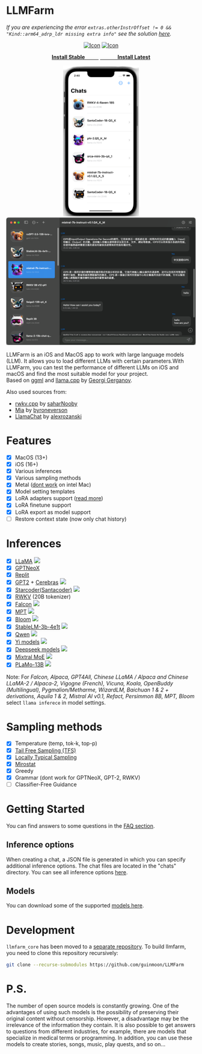 # LLMFarm

*If you are experiencing the error `extras.otherInstrOffset != 0 && "Kind::arm64_adrp_ldr missing extra info"` see the solution [here](https://github.com/guinmoon/LLMFarm/issues/19).*

<p align="center">
  <a href="https://apps.apple.com/ru/app/llm-farm/id6461209867?l=en-GB&platform=iphone"><img width="178px" alt="Icon" src="dist/LLMFarm0.1.2_256.png"></a>
  <a href="https://testflight.apple.com/join/6SpPLIVM"><img width="178px" alt="Icon" src="dist/testflight.png"></a>
</p>
<p align="center">
  <a href="https://apps.apple.com/ru/app/llm-farm/id6461209867?l=en-GB&platform=iphone"><strong>Install Stable&nbsp; &nbsp; &nbsp; &nbsp; &nbsp; &nbsp;</strong></a>
  <a href="https://testflight.apple.com/join/6SpPLIVM"><strong>&nbsp; &nbsp; &nbsp; &nbsp; &nbsp; &nbsp; &nbsp; Install Latest</strong></a>
</p>

<p align="center">
  <img alt="Icon" height="400px"  src="dist/screen1.png">
  <img alt="Icon" width="600px"  src="dist/screen2.png">
</p>

LLMFarm is an iOS and MacOS app to work with large language models (LLM). It allows you to load different LLMs with certain parameters.With LLMFarm, you can test the performance of different LLMs on iOS and macOS and find the most suitable model for your project.<br>
Based on [ggml](https://github.com/ggerganov/ggml) and [llama.cpp](https://github.com/ggerganov/llama.cpp) by [Georgi Gerganov](https://github.com/ggerganov).

Also used sources from:
* [rwkv.cpp](https://github.com/saharNooby/rwkv.cpp) by [saharNooby](https://github.com/saharNooby)
* [Mia](https://github.com/byroneverson/Mia) by [byroneverson](https://github.com/byroneverson)
* [LlamaChat](https://github.com/alexrozanski/LlamaChat) by [alexrozanski](https://github.com/alexrozanski)

# Features

- [x] MacOS (13+)
- [x] iOS (16+)
- [x] Various inferences
- [x] Various sampling methods
- [x] Metal ([dont work](https://github.com/ggerganov/llama.cpp/issues/2407#issuecomment-1699544808) on intel Mac)
- [x] Model setting templates
- [x] LoRA adapters support ([read more](./lora.md))
- [x] LoRA finetune support
- [x] LoRA export as model support
- [ ] Restore context state (now only chat history) 

# Inferences

- [x] [LLaMA](https://arxiv.org/abs/2302.13971) <img src="dist/metal-96x96_2x.png" width="16px" heigth="16px">
- [x] [GPTNeoX](https://huggingface.co/docs/transformers/model_doc/gpt_neox)
- [x] [Replit](https://huggingface.co/replit/replit-code-v1-3b)
- [x] [GPT2](https://huggingface.co/docs/transformers/model_doc/gpt2) + [Cerebras](https://arxiv.org/abs/2304.03208) <img src="dist/metal-96x96_2x.png" width="16px" heigth="16px">
- [x] [Starcoder(Santacoder)](https://huggingface.co/bigcode/santacoder) <img src="dist/metal-96x96_2x.png" width="16px" heigth="16px">
- [x] [RWKV](https://huggingface.co/docs/transformers/model_doc/rwkv) (20B tokenizer)
- [x] [Falcon](https://github.com/cmp-nct/ggllm.cpp) <img src="dist/metal-96x96_2x.png" width="16px" heigth="16px">
- [x] [MPT](https://huggingface.co/guinmoon/mpt-7b-storywriter-GGUF) <img src="dist/metal-96x96_2x.png" width="16px" heigth="16px">
- [x] [Bloom](https://huggingface.co/guinmoon/bloomz-1b7-gguf) <img src="dist/metal-96x96_2x.png" width="16px" heigth="16px">
- [x] [StableLM-3b-4e1t](https://huggingface.co/stabilityai/stablelm-3b-4e1t) <img src="dist/metal-96x96_2x.png" width="16px" heigth="16px">
- [x] [Qwen](https://huggingface.co/Qwen/Qwen-7B) <img src="dist/metal-96x96_2x.png" width="16px" heigth="16px">
- [x] [Yi models](https://huggingface.co/models?search=01-ai/Yi) <img src="dist/metal-96x96_2x.png" width="16px" heigth="16px">
- [x] [Deepseek models](https://huggingface.co/models?search=deepseek-ai/deepseek) <img src="dist/metal-96x96_2x.png" width="16px" heigth="16px">
- [x] [Mixtral MoE](https://huggingface.co/models?search=mistral-ai/Mixtral) <img src="dist/metal-96x96_2x.png" width="16px" heigth="16px">
- [x] [PLaMo-13B](https://github.com/ggerganov/llama.cpp/pull/3557) <img src="dist/metal-96x96_2x.png" width="16px" heigth="16px">
  
Note: For *Falcon, Alpaca, GPT4All, Chinese LLaMA / Alpaca and Chinese LLaMA-2 / Alpaca-2, Vigogne (French), Vicuna, Koala, OpenBuddy (Multilingual), Pygmalion/Metharme, WizardLM, Baichuan 1 & 2 + derivations, Aquila 1 & 2, Mistral AI v0.1, Refact, Persimmon 8B, MPT, Bloom* select `llama inferece` in model settings.

# Sampling methods
- [x] Temperature (temp, tok-k, top-p)
- [x] [Tail Free Sampling (TFS)](https://www.trentonbricken.com/Tail-Free-Sampling/)
- [x] [Locally Typical Sampling](https://arxiv.org/abs/2202.00666)
- [x] [Mirostat](https://arxiv.org/abs/2007.14966)
- [x] Greedy
- [x] Grammar (dont work for GPTNeoX, GPT-2, RWKV)
- [ ] Classifier-Free Guidance

# Getting Started

You can find answers to some questions in the [FAQ section](https://github.com/guinmoon/LLMFarm/wiki/FAQ).

## Inference options
When creating a chat, a JSON file is generated in which you can specify additional inference options. The chat files are located in the "chats" directory. You can see all inference options [here](/inference_options.md).

## Models
You can download some of the supported [models here](/models.md).


# Development
`llmfarm_core` has been moved to a [separate repository](https://github.com/guinmoon/llmfarm_core.swift). To build llmfarm, you need to clone this repository recursively:
```bash
git clone --recurse-submodules https://github.com/guinmoon/LLMFarm
```


# P.S.
The number of open source models is constantly growing. One of the advantages of using such models is the possibility of preserving their original content without censorship. However, a disadvantage may be the irrelevance of the information they contain. It is also possible to get answers to questions from different industries, for example, there are models that specialize in medical terms or programming.
In addition, you can use these models to create stories, songs, music, play quests, and so on...

